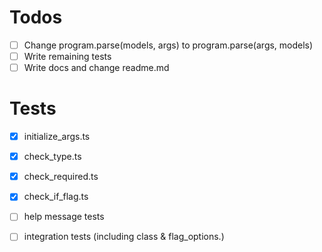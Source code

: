 # Todos
- [ ] Change program.parse(models, args) to program.parse(args, models)
- [ ] Write remaining tests
- [ ] Write docs and change readme.md

# Tests
- [x] initialize_args.ts
- [x] check_type.ts
- [x] check_required.ts
- [x] check_if_flag.ts
- [ ] help message tests
- [ ] integration tests (including class & flag_options.)

